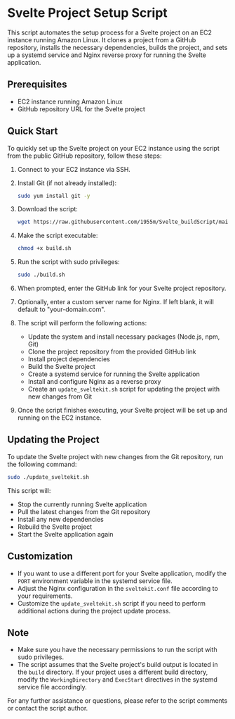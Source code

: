 # Svelte Project Setup Script

This script automates the setup process for a Svelte project on an EC2 instance running Amazon Linux. It clones a project from a GitHub repository, installs the necessary dependencies, builds the project, and sets up a systemd service and Nginx reverse proxy for running the Svelte application.

## Prerequisites

- EC2 instance running Amazon Linux
- GitHub repository URL for the Svelte project

## Quick Start

To quickly set up the Svelte project on your EC2 instance using the script from the public GitHub repository, follow these steps:

1. Connect to your EC2 instance via SSH.

2. Install Git (if not already installed):
   ```bash
   sudo yum install git -y
   ```

3. Download the script:
   ```bash
   wget https://raw.githubusercontent.com/1955m/Svelte_buildScript/main/build.sh
   ```

4. Make the script executable:
   ```bash
   chmod +x build.sh
   ```

5. Run the script with sudo privileges:
   ```bash
   sudo ./build.sh
   ```

6. When prompted, enter the GitHub link for your Svelte project repository.

7. Optionally, enter a custom server name for Nginx. If left blank, it will default to "your-domain.com".

8. The script will perform the following actions:
   - Update the system and install necessary packages (Node.js, npm, Git)
   - Clone the project repository from the provided GitHub link
   - Install project dependencies
   - Build the Svelte project
   - Create a systemd service for running the Svelte application
   - Install and configure Nginx as a reverse proxy
   - Create an `update_sveltekit.sh` script for updating the project with new changes from Git

9. Once the script finishes executing, your Svelte project will be set up and running on the EC2 instance.

## Updating the Project

To update the Svelte project with new changes from the Git repository, run the following command:
```bash
sudo ./update_sveltekit.sh
```

This script will:
- Stop the currently running Svelte application
- Pull the latest changes from the Git repository
- Install any new dependencies
- Rebuild the Svelte project
- Start the Svelte application again

## Customization

- If you want to use a different port for your Svelte application, modify the `PORT` environment variable in the systemd service file.
- Adjust the Nginx configuration in the `sveltekit.conf` file according to your requirements.
- Customize the `update_sveltekit.sh` script if you need to perform additional actions during the project update process.

## Note

- Make sure you have the necessary permissions to run the script with sudo privileges.
- The script assumes that the Svelte project's build output is located in the `build` directory. If your project uses a different build directory, modify the `WorkingDirectory` and `ExecStart` directives in the systemd service file accordingly.

For any further assistance or questions, please refer to the script comments or contact the script author.
